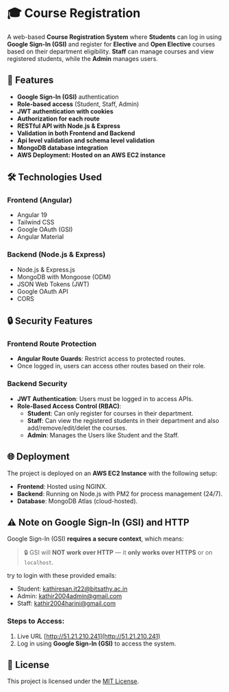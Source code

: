# 🎓 Course Registration

A web-based **Course Registration System** where **Students** can log in using **Google Sign-In (GSI)** and register for **Elective** and **Open Elective** courses based on their department eligibility. **Staff** can manage courses and view registered students, while the **Admin** manages users. 

## 🚀 Features
- **Google Sign-In (GSI)** authentication
- **Role-based access** (Student, Staff, Admin)
- **JWT authentication with cookies**
- **Authorization for each route**
- **RESTful API with Node.js & Express**
- **Validation in both Frontend and Backend**
- **Api level validation and schema level validation**
- **MongoDB database integration**
- **AWS Deployment: Hosted on an AWS EC2 instance**

## 🛠️ Technologies Used
### **Frontend (Angular)**
- Angular 19
- Tailwind CSS
- Google OAuth (GSI)
- Angular Material

### **Backend (Node.js & Express)**

- Node.js & Express.js
- MongoDB with Mongoose (ODM)
- JSON Web Tokens (JWT)
- Google OAuth API
- CORS 


## 🔒 Security Features

### Frontend Route Protection
- **Angular Route Guards**: Restrict access to protected routes.
- Once logged in, users can access other routes based on their role.

### Backend Security
- **JWT Authentication**: Users must be logged in to access APIs.
- **Role-Based Access Control (RBAC)**:
  - **Student**: Can only register for courses in their department.
  - **Staff**: Can view the registered students in their department and also add/remove/edit/delet the courses.
  - **Admin**: Manages the Users like Student and the Staff.

## 🌐 Deployment

The project is deployed on an **AWS EC2 Instance** with the following setup:
- **Frontend**: Hosted using NGINX.
- **Backend**: Running on Node.js with PM2 for process management (24/7).
- **Database**: MongoDB Atlas (cloud-hosted).

## ⚠️ Note on Google Sign-In (GSI) and HTTP

Google Sign-In (GSI) **requires a secure context**, which means:

> 🔒 GSI will **NOT work over HTTP** — it **only works over HTTPS** or on `localhost`.

try to login with these provided emails:
- Student: kathiresan.it22@bitsathy.ac.in 
- Admin: kathir2004admin@gmail.com
- Staff: kathir2004harini@gmail.com

### Steps to Access:
1. Live URL [http://51.21.210.241](http://51.21.210.241)
2. Log in using **Google Sign-In (GSI)** to access the system.

## 📜 License
This project is licensed under the [MIT License](LICENSE).
